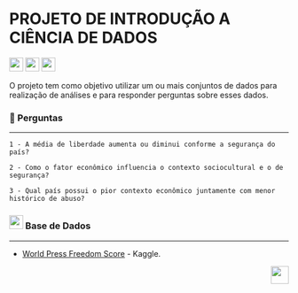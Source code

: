 # PROJETO DE INTRODUÇÃO A CIÊNCIA DE DADOS

<a href="https://github.com/claysfx"><img height="25" src="https://img.shields.io/badge/-Cleydson Junior-black?logo=github&style=flat-square"/></a>
<a href="https://github.com/flipfelly"><img height="25" src="https://img.shields.io/badge/-Felipe Gontijo-black?logo=github&style=flat-square"/></a> 
<a href="https://github.com/marianamartiyns"><img height="25" src="https://img.shields.io/badge/-Mariana Martins-black?logo=github&style=flat-square"/></a>
 

O projeto tem como objetivo utilizar um ou mais conjuntos de dados para realização de análises e para responder perguntas sobre esses dados.

### 🚀 Perguntas
---

```
1 - A média de liberdade aumenta ou diminui conforme a segurança do país? 

2 - Como o fator econômico influencia o contexto sociocultural e o de segurança? 

3 - Qual país possui o pior contexto econômico juntamente com menor histórico de abuso?
```

### <img src="https://media2.giphy.com/media/QssGEmpkyEOhBCb7e1/giphy.gif?cid=ecf05e47a0n3gi1bfqntqmob8g9aid1oyj2wr3ds3mg700bl&rid=giphy.gif" width ="25"><b>  Base de Dados</b>
---

* [World Press Freedom Score](https://www.kaggle.com/datasets/arjitgupta00/world-press-freedom-score-20192022) - Kaggle.

<img align="right" width ='32px' src ='https://raw.githubusercontent.com/rahulbanerjee26/githubAboutMeGenerator/main/icons/python.svg'> </a>

